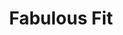 ---
title: 'Fabulous Fit'
color: 'text-[#F26457]'
tags: ["Web design"]
description: 'Landing page for fitness and diet center.'
details:
    tools: [Figma]
    client: 'Personal Project'
    team: ['Me']
images:
    url: ["https://the-boy-246.sirv.com/Project%20assets/fab-1.png", "https://the-boy-246.sirv.com/Project%20assets/fab-2.png", "https://the-boy-246.sirv.com/Project%20assets/fab-3.png", "https://the-boy-246.sirv.com/Project%20assets/fab-full.png"]
    alt: ["Fabulous Fit hero section", "Fabulous Fit benefits section", "Fabulous Fit contact section", "Fabulous Fit full homepage"]
draft: false
---
